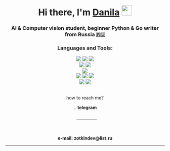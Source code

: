 <h1 align="center">Hi there, I'm <a href="https://t.me/zotkindev" target="_blank">Danila</a> 
<img src="https://github.com/blackcater/blackcater/raw/main/images/Hi.gif" heigth='32' width='32'/></h1>
<h3 align="center">AI & Computer vision student, beginner Python & Go writer from Russia 🇷🇺</h3>

<div align="center"> 



<h3>Languages and Tools:</h3>
<a href="https://python.org"><img src="https://img.shields.io/badge/python-grey?style=for-the-badge&logo=python"/></a>
<a href="https://www.djangoproject.com"><img src="https://img.shields.io/badge/django-grey?style=for-the-badge&logo=django&logoColor=66B58E"/></a>
<a href="https://git-scm.com"><img src="https://img.shields.io/badge/sqlite-grey?style=for-the-badge&logo=sqlite"/></a>
<br>
<a href="https://www.jetbrains.com/pycharm/"><img src="https://img.shields.io/badge/pycharm-grey?style=for-the-badge&logo=pycharm"/></a>
<a href="https://code.visualstudio.com"><img src="https://img.shields.io/badge/vscode-grey?style=for-the-badge&logo=visualstudiocode"/></a>
<br>
<a href="https://git-scm.com"><img src="https://img.shields.io/badge/postgresql(in%20progress)-grey?style=for-the-badge&logo=postgresql"/></a>
<br>
<a href="https://git-scm.com"><img src="https://img.shields.io/badge/git-grey?style=for-the-badge&logo=git"/></a>
<a href="https://github.com"><img src="https://img.shields.io/badge/github-grey?style=for-the-badge&logo=github"/></a>
<a href="https://www.docker.com"><img src="https://img.shields.io/badge/docker-grey?style=for-the-badge&logo=docker"/></a>
<br>
<a href="https://www.apple.com/ru/macos/"><img src="https://img.shields.io/badge/mac%20os-grey?style=for-the-badge&logo=apple"/></a>
<a href="https://support.microsoft.com/en-us/windows"><img src="https://img.shields.io/badge/windows-grey?style=for-the-badge&logo=windows"/></a>

<br>
<br>


  <p>how to reach me?</p>
  <p><a  href="https://t.me/ishootrawph"> <strong style="vertical-align: middle;"> <img src="https://upload.wikimedia.org/wikipedia/commons/thumb/8/83/Telegram_2019_Logo.svg/512px-Telegram_2019_Logo.svg.png" alt="tg" style="width:2%; margin-bottom: -5px;"> telegram </strong> </a></p>
  <p><strong style="vertical-align: middle;"> e-mail: zotkindev@list.ru </strong></p>
  <hr noshade size="1">
